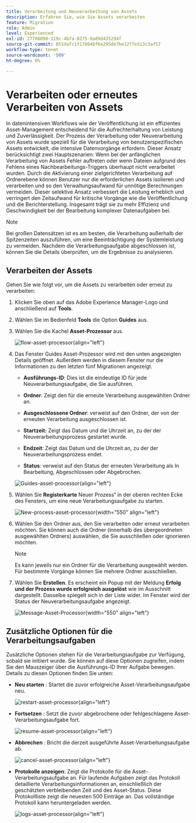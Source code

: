 ```yaml
---
title: Verarbeitung und Neuverarbeitung von Assets
description: Erfahren Sie, wie Sie Assets verarbeiten
feature: Migration
role: Admin
level: Experienced
exl-id: 27786098-119c-4b7a-8275-8a89d435294f
source-git-commit: 851dafc1f17864bf6a295de7be12ffe513c3af57
workflow-type: tm+mt
source-wordcount: '509'
ht-degree: 0%

---
```


# Verarbeiten oder erneutes Verarbeiten von Assets

In datenintensiven Workflows wie der Veröffentlichung ist ein effizientes Asset-Management entscheidend für die Aufrechterhaltung von Leistung und Zuverlässigkeit. Der Prozess der Verarbeitung oder Neuverarbeitung von Assets wurde speziell für die Verarbeitung von benutzerspezifischen Assets entwickelt, die intensive Datenvorgänge erfordern. Dieser Ansatz berücksichtigt zwei Hauptszenarien: Wenn bei der anfänglichen Verarbeitung von Assets Fehler auftreten oder wenn Dateien aufgrund des Fehlens eines Nachbearbeitungs-Triggers überhaupt nicht verarbeitet wurden. Durch die Aktivierung einer zielgerichteten Verarbeitung auf Ordnerebene können Benutzer nur die erforderlichen Assets isolieren und verarbeiten und so den Verwaltungsaufwand für unnötige Berechnungen vermeiden. Dieser selektive Ansatz verbessert die Leistung erheblich und verringert den Zeitaufwand für kritische Vorgänge wie die Veröffentlichung und die Berichterstellung. Insgesamt trägt sie zu mehr Effizienz und Geschwindigkeit bei der Bearbeitung komplexer Datenaufgaben bei.

>[!NOTE]
>
> Bei großen Datensätzen ist es am besten, die Verarbeitung außerhalb der Spitzenzeiten auszuführen, um eine Beeinträchtigung der Systemleistung zu vermeiden. Nachdem die Verarbeitungsaufgabe abgeschlossen ist, können Sie die Details überprüfen, um die Ergebnisse zu analysieren.

## Verarbeiten der Assets

Gehen Sie wie folgt vor, um die Assets zu verarbeiten oder erneut zu verarbeiten:

1. Klicken Sie oben auf das Adobe Experience Manager-Logo und anschließend auf **Tools**.
1. Wählen Sie im Bedienfeld **Tools** die Option **Guides** aus.
1. Wählen Sie die Kachel **Asset-Prozessor** aus.

   ![flow-asset-processor](images/flow-asset-processor.png){align="left"}

1. Das Fenster Guides Asset-Prozessor wird mit den unten angezeigten Details geöffnet. Außerdem werden in diesem Fenster nur die Informationen zu den letzten fünf Migrationen angezeigt.

   - **Ausführungs-ID**: Dies ist die eindeutige ID für jede Neuverarbeitungsaufgabe, die Sie ausführen.

   - **Ordner**: Zeigt den für die erneute Verarbeitung ausgewählten Ordner an.

   - **Ausgeschlossene Ordner**: verweist auf den Ordner, der von der erneuten Verarbeitung ausgeschlossen ist.

   - **Startzeit:** Zeigt das Datum und die Uhrzeit an, zu der der Neuverarbeitungsprozess gestartet wurde.

   - **Endzeit**: Zeigt das Datum und die Uhrzeit an, zu der der Neuverarbeitungsprozess endet.

   - **Status**: verweist auf den Status der erneuten Verarbeitung als In Bearbeitung, Abgeschlossen oder Abgebrochen.

   ![Guides-asset-processor](images/guides-asset-processor.png){align="left"}

1. Wählen Sie **Registerkarte** Neuer Prozess“ in der oberen rechten Ecke des Fensters, um eine neue Verarbeitungsaufgabe zu starten.

   ![New-process-asset-processor](images/new-process-asset-processor.png){width="550" align="left"}

1. Wählen Sie den Ordner aus, den Sie verarbeiten oder erneut verarbeiten möchten. Sie können auch die Ordner (innerhalb des übergeordneten ausgewählten Ordners) auswählen, die Sie ausschließen oder ignorieren möchten.

   >[!NOTE]
   >
   >Es kann jeweils nur ein Ordner für die Verarbeitung ausgewählt werden. Für bestimmte Vorgänge können Sie mehrere Ordner ausschließen.

1. Wählen Sie **Erstellen**. Es erscheint ein Popup mit der Meldung **Erfolg und der Prozess wurde erfolgreich ausgelöst** wie im Ausschnitt dargestellt. Dasselbe spiegelt sich in der Liste wider. Im Fenster wird der Status der Neuverarbeitungsaufgabe angezeigt.

   ![Message-Asset-Processor](images/message-asset-processor.png){width="550" align="left"}


## Zusätzliche Optionen für die Verarbeitungsaufgaben

Zusätzliche Optionen stehen für die Verarbeitungsaufgabe zur Verfügung, sobald sie initiiert wurde. Sie können auf diese Optionen zugreifen, indem Sie den Mauszeiger über die Ausführungs-ID Ihrer Aufgabe bewegen. Details zu diesen Optionen finden Sie unten:

- **Neu starten** : Startet die zuvor erfolgreiche Asset-Verarbeitungsaufgabe neu.

  ![restart-asset-processor](images/restart-asset-processor.png){align="left"}

- **Fortsetzen** : Setzt die zuvor abgebrochene oder fehlgeschlagene Asset-Verarbeitungsaufgabe fort.

  ![resume-asset-processor](images/resume-asset-processor.png){align="left"}

- **Abbrechen** : Bricht die derzeit ausgeführte Asset-Verarbeitungsaufgabe ab.

  ![cancel-asset-processor](images/cancel-asset-processor.png){align="left"}

- **Protokolle anzeigen**: Zeigt die Protokolle für die Asset-Verarbeitungsaufgabe an. Für laufende Aufgaben zeigt das Protokoll detaillierte Verarbeitungsinformationen an, einschließlich der geschätzten verbleibenden Zeit und des Asset-Status. Diese Protokollliste zeigt die neuesten 500 Einträge an. Das vollständige Protokoll kann heruntergeladen werden.

  ![logs-asset-processor](images/logs-asset-processor.png){align="left"}
